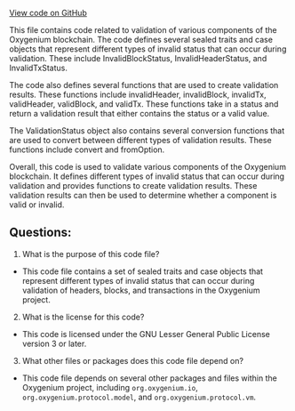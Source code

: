 [View code on GitHub](https://github.com/oxygenium/oxygenium/flow/src/main/scala/org/oxygenium/flow/validation/ValidationStatus.scala)

This file contains code related to validation of various components of the Oxygenium blockchain. The code defines several sealed traits and case objects that represent different types of invalid status that can occur during validation. These include InvalidBlockStatus, InvalidHeaderStatus, and InvalidTxStatus. 

The code also defines several functions that are used to create validation results. These functions include invalidHeader, invalidBlock, invalidTx, validHeader, validBlock, and validTx. These functions take in a status and return a validation result that either contains the status or a valid value. 

The ValidationStatus object also contains several conversion functions that are used to convert between different types of validation results. These functions include convert and fromOption. 

Overall, this code is used to validate various components of the Oxygenium blockchain. It defines different types of invalid status that can occur during validation and provides functions to create validation results. These validation results can then be used to determine whether a component is valid or invalid.
## Questions: 
 1. What is the purpose of this code file?
- This code file contains a set of sealed traits and case objects that represent different types of invalid status that can occur during validation of headers, blocks, and transactions in the Oxygenium project.

2. What is the license for this code?
- This code is licensed under the GNU Lesser General Public License version 3 or later.

3. What other files or packages does this code file depend on?
- This code file depends on several other packages and files within the Oxygenium project, including `org.oxygenium.io`, `org.oxygenium.protocol.model`, and `org.oxygenium.protocol.vm`.